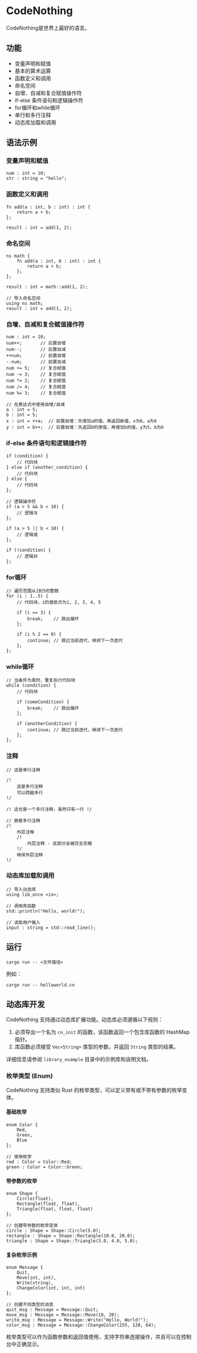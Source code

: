 # CodeNothing

CodeNothing是世界上最好的语言。

## 功能

- 变量声明和赋值
- 基本的算术运算
- 函数定义和调用
- 命名空间
- 自增、自减和复合赋值操作符
- if-else 条件语句和逻辑操作符
- for循环和while循环
- 单行和多行注释
- 动态库加载和调用

## 语法示例

### 变量声明和赋值

```
num : int = 10;
str : string = "hello";
```

### 函数定义和调用

```
fn add(a : int, b : int) : int {
    return a + b;
};

result : int = add(1, 2);
```

### 命名空间

```
ns math {
    fn add(a : int, b : int) : int {
        return a + b;
    };
};

result : int = math::add(1, 2);

// 导入命名空间
using ns math;
result : int = add(1, 2);
```

### 自增、自减和复合赋值操作符

```
num : int = 10;
num++;       // 后置自增
num--;       // 后置自减
++num;       // 前置自增
--num;       // 前置自减
num += 5;    // 复合赋值
num -= 3;    // 复合赋值
num *= 2;    // 复合赋值
num /= 4;    // 复合赋值
num %= 3;    // 复合赋值

// 在表达式中使用自增/自减
a : int = 5;
b : int = 5;
x : int = ++a;  // 前置自增：先增加a的值，再返回新值，x为6，a为6
y : int = b++;  // 后置自增：先返回b的原值，再增加b的值，y为5，b为6
```

### if-else 条件语句和逻辑操作符

```
if (condition) {
    // 代码块
} else if (another_condition) {
    // 代码块
} else {
    // 代码块
};

// 逻辑操作符
if (a > 5 && b < 10) {
    // 逻辑与
};

if (a > 5 || b < 10) {
    // 逻辑或
};

if (!condition) {
    // 逻辑非
};
```

### for循环

```
// 遍历范围从1到5的整数
for (i : 1..5) {
    // 代码块，i的值依次为1, 2, 3, 4, 5
    
    if (i == 3) {
        break;    // 跳出循环
    };
    
    if (i % 2 == 0) {
        continue; // 跳过当前迭代，继续下一次迭代
    };
};
```

### while循环

```
// 当条件为真时，重复执行代码块
while (condition) {
    // 代码块
    
    if (someCondition) {
        break;    // 跳出循环
    };
    
    if (anotherCondition) {
        continue; // 跳过当前迭代，继续下一次迭代
    };
};
```

### 注释

```
// 这是单行注释

/!
    这是多行注释
    可以跨越多行
!/

/! 这也是一个多行注释，虽然只有一行 !/

// 嵌套多行注释
/!
    外层注释
    /!
        内层注释 - 这部分会被完全忽略
    !/
    继续外层注释
!/
```

### 动态库加载和调用

```
// 导入动态库
using lib_once <io>;

// 调用库函数
std::println("Hello, world!");

// 读取用户输入
input : string = std::read_line();
```

## 运行

```
cargo run -- <文件路径>
```

例如：

```
cargo run -- helloworld.cn
```

## 动态库开发

CodeNothing 支持通过动态库扩展功能。动态库必须遵循以下规则：

1. 必须导出一个名为 `cn_init` 的函数，该函数返回一个包含库函数的 HashMap 指针。
2. 库函数必须接受 `Vec<String>` 类型的参数，并返回 `String` 类型的结果。

详细信息请参阅 `library_example` 目录中的示例库和说明文档。

### 枚举类型 (Enum)

CodeNothing 支持类似 Rust 的枚举类型，可以定义带有或不带有参数的枚举变体。

#### 基础枚举

```
enum Color {
    Red,
    Green,
    Blue
};

// 使用枚举
red : Color = Color::Red;
green : Color = Color::Green;
```

#### 带参数的枚举

```
enum Shape {
    Circle(float),
    Rectangle(float, float),
    Triangle(float, float, float)
};

// 创建带参数的枚举变体
circle : Shape = Shape::Circle(5.0);
rectangle : Shape = Shape::Rectangle(10.0, 20.0);
triangle : Shape = Shape::Triangle(3.0, 4.0, 5.0);
```

#### 复杂枚举示例

```
enum Message {
    Quit,
    Move(int, int),
    Write(string),
    ChangeColor(int, int, int)
};

// 创建不同类型的消息
quit_msg : Message = Message::Quit;
move_msg : Message = Message::Move(10, 20);
write_msg : Message = Message::Write("Hello, World!");
color_msg : Message = Message::ChangeColor(255, 128, 64);
```

枚举类型可以作为函数参数和返回值使用，支持字符串连接操作，并且可以在控制台中正确显示。
